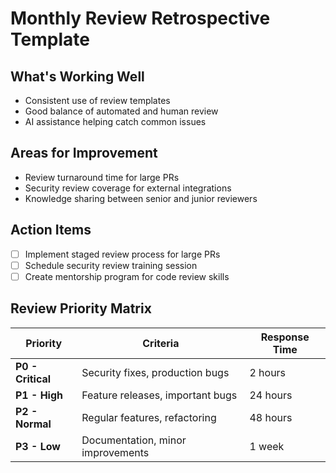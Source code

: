# Monthly Review Retrospective Template

## What's Working Well

- Consistent use of review templates
- Good balance of automated and human review
- AI assistance helping catch common issues

## Areas for Improvement

- Review turnaround time for large PRs
- Security review coverage for external integrations
- Knowledge sharing between senior and junior reviewers

## Action Items

- [ ] Implement staged review process for large PRs
- [ ] Schedule security review training session
- [ ] Create mentorship program for code review skills

## Review Priority Matrix

| Priority          | Criteria                          | Response Time |
| ----------------- | --------------------------------- | ------------- |
| **P0 - Critical** | Security fixes, production bugs   | 2 hours       |
| **P1 - High**     | Feature releases, important bugs  | 24 hours      |
| **P2 - Normal**   | Regular features, refactoring     | 48 hours      |
| **P3 - Low**      | Documentation, minor improvements | 1 week        |